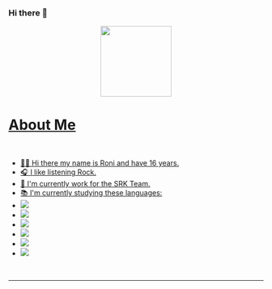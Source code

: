 ### Hi there 👋

<div align="center">
  <a href="https://github.com/RoniSwagger">
  <img height="140em" src="https://github-readme-stats.vercel.app/api/top-langs/?username=roniswagger&layout=compact&langs_count=7&theme=dracula"/>
</div>
  
<h1> About Me </h1>
<br>
<ul>
  <li>🙋‍♂️ Hi there my name is Roni and have 16 years.</li>
  <li>🎧 I like listening Rock.</li>
  <li>💼 I'm currently work for the SRK Team.</li>
  <li>📚 I'm currently studying these languages:</li>
  <li><img src=https://img.shields.io/badge/HTML5-E34F26?style=for-the-badge&logo=html5&logoColor=white></li>
  <li><img src=https://img.shields.io/badge/CSS3-1572B6?style=for-the-badge&logo=css3&logoColor=white></li>
  <li><img src=https://img.shields.io/badge/JavaScript-323330?style=for-the-badge&logo=javascript&logoColor=F7DF1E></li>
  <li><img src=https://img.shields.io/badge/Java-ED8B00?style=for-the-badge&logo=java&logoColor=white></li>
  <li><img src=https://img.shields.io/badge/React-20232A?style=for-the-badge&logo=react&logoColor=61DAFB></li>
  <li><img src=https://img.shields.io/badge/React_Native-20232A?style=for-the-badge&logo=react&logoColor=61DAFB></li>
</ul>
<br>
<hr>
